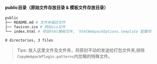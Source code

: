 #### public目录（原始文件存放目录 & 模板文件存放目录）

```bash
public
├── README.md # 文件夹描述文件
├── favicon.ico # 网站ico文件
└── index.html # 项目html模板文件, `htmlWebpackOptions.template`配置项

0 directories, 3 files
```

> Tips: 放入这里文件及文件夹，将原封不动的发送给打包文件夹,排除`CopyWebpackPlugin.patterns`内忽略的特殊文件。
